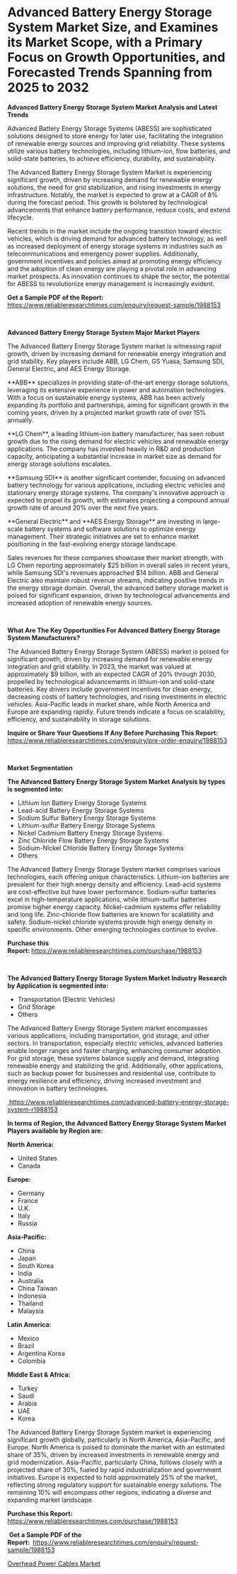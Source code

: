 <p><h1>Advanced Battery Energy Storage System Market Size, and Examines its Market Scope, with a Primary Focus on Growth Opportunities, and Forecasted Trends Spanning from 2025 to 2032</h1></p><p><strong>Advanced Battery Energy Storage System Market Analysis and Latest Trends</strong></p>
<p><p>Advanced Battery Energy Storage Systems (ABESS) are sophisticated solutions designed to store energy for later use, facilitating the integration of renewable energy sources and improving grid reliability. These systems utilize various battery technologies, including lithium-ion, flow batteries, and solid-state batteries, to achieve efficiency, durability, and sustainability.</p><p>The Advanced Battery Energy Storage System Market is experiencing significant growth, driven by increasing demand for renewable energy solutions, the need for grid stabilization, and rising investments in energy infrastructure. Notably, the market is expected to grow at a CAGR of 8% during the forecast period. This growth is bolstered by technological advancements that enhance battery performance, reduce costs, and extend lifecycle.</p><p>Recent trends in the market include the ongoing transition toward electric vehicles, which is driving demand for advanced battery technology, as well as increased deployment of energy storage systems in industries such as telecommunications and emergency power supplies. Additionally, government incentives and policies aimed at promoting energy efficiency and the adoption of clean energy are playing a pivotal role in advancing market prospects. As innovation continues to shape the sector, the potential for ABESS to revolutionize energy management is increasingly evident.</p></p>
<p><strong>Get a Sample PDF of the Report:&nbsp;</strong> <a href="https://www.reliableresearchtimes.com/enquiry/request-sample/1988153?utm_campaign=3565&utm_medium=2&utm_source=Github&utm_content=ia&utm_term=07042025&utm_id=advanced-battery-energy-storage-system">https://www.reliableresearchtimes.com/enquiry/request-sample/1988153</a></p>
<p>&nbsp;</p>
<p><strong>Advanced Battery Energy Storage System Major Market Players</strong></p>
<p><p>The Advanced Battery Energy Storage System market is witnessing rapid growth, driven by increasing demand for renewable energy integration and grid stability. Key players include ABB, LG Chem, GS Yuasa, Samsung SDI, General Electric, and AES Energy Storage.</p><p>**ABB** specializes in providing state-of-the-art energy storage solutions, leveraging its extensive experience in power and automation technologies. With a focus on sustainable energy systems, ABB has been actively expanding its portfolio and partnerships, aiming for significant growth in the coming years, driven by a projected market growth rate of over 15% annually.</p><p>**LG Chem**, a leading lithium-ion battery manufacturer, has seen robust growth due to the rising demand for electric vehicles and renewable energy applications. The company has invested heavily in R&D and production capacity, anticipating a substantial increase in market size as demand for energy storage solutions escalates.</p><p>**Samsung SDI** is another significant contender, focusing on advanced battery technology for various applications, including electric vehicles and stationary energy storage systems. The company's innovative approach is expected to propel its growth, with estimates projecting a compound annual growth rate of around 20% over the next five years.</p><p>**General Electric** and **AES Energy Storage** are investing in large-scale battery systems and software solutions to optimize energy management. Their strategic initiatives are set to enhance market positioning in the fast-evolving energy storage landscape.</p><p>Sales revenues for these companies showcase their market strength, with LG Chem reporting approximately $25 billion in overall sales in recent years, while Samsung SDI's revenues approached $14 billion. ABB and General Electric also maintain robust revenue streams, indicating positive trends in the energy storage domain. Overall, the advanced battery storage market is poised for significant expansion, driven by technological advancements and increased adoption of renewable energy sources.</p></p>
<p>&nbsp;</p>
<p><strong>What Are The Key Opportunities For Advanced Battery Energy Storage System Manufacturers?</strong></p>
<p><p>The Advanced Battery Energy Storage System (ABESS) market is poised for significant growth, driven by increasing demand for renewable energy integration and grid stability. In 2023, the market was valued at approximately $9 billion, with an expected CAGR of 20% through 2030, propelled by technological advancements in lithium-ion and solid-state batteries. Key drivers include government incentives for clean energy, decreasing costs of battery technologies, and rising investments in electric vehicles. Asia-Pacific leads in market share, while North America and Europe are expanding rapidly. Future trends indicate a focus on scalability, efficiency, and sustainability in storage solutions.</p></p>
<p><strong>Inquire or Share Your Questions If Any Before Purchasing This Report:</strong> <a href="https://www.reliableresearchtimes.com/enquiry/pre-order-enquiry/1988153?utm_campaign=3565&utm_medium=2&utm_source=Github&utm_content=ia&utm_term=07042025&utm_id=advanced-battery-energy-storage-system">https://www.reliableresearchtimes.com/enquiry/pre-order-enquiry/1988153</a></p>
<p>&nbsp;</p>
<p><strong>Market Segmentation</strong></p>
<p><strong>The Advanced Battery Energy Storage System Market Analysis by types is segmented into:</strong></p>
<p><ul><li>Lithium Ion Battery Energy Storage Systems</li><li>Lead-acid Battery Energy Storage Systems</li><li>Sodium Sulfur Battery Energy Storage Systems</li><li>Lithium-sulfur Battery Energy Storage Systems</li><li>Nickel Cadmium Battery Energy Storage Systems</li><li>Zinc Chloride Flow Battery Energy Storage Systems</li><li>Sodium-Nickel Chloride Battery Energy Storage Systems</li><li>Others</li></ul></p>
<p><p>The Advanced Battery Energy Storage System market comprises various technologies, each offering unique characteristics. Lithium-ion batteries are prevalent for their high energy density and efficiency. Lead-acid systems are cost-effective but have lower performance. Sodium-sulfur batteries excel in high-temperature applications, while lithium-sulfur batteries promise higher energy capacity. Nickel-cadmium systems offer reliability and long life. Zinc-chloride flow batteries are known for scalability and safety. Sodium-nickel chloride systems provide high energy density in specific environments. Other emerging technologies continue to evolve.</p></p>
<p><strong>Purchase this Report:&nbsp;</strong><a href="https://www.reliableresearchtimes.com/purchase/1988153?utm_campaign=3565&utm_medium=2&utm_source=Github&utm_content=ia&utm_term=07042025&utm_id=advanced-battery-energy-storage-system">https://www.reliableresearchtimes.com/purchase/1988153</a></p>
<p>&nbsp;</p>
<p><strong>The Advanced Battery Energy Storage System Market Industry Research by Application is segmented into:</strong></p>
<p><ul><li>Transportation (Electric Vehicles)</li><li>Grid Storage</li><li>Others</li></ul></p>
<p><p>The Advanced Battery Energy Storage System market encompasses various applications, including transportation, grid storage, and other sectors. In transportation, especially electric vehicles, advanced batteries enable longer ranges and faster charging, enhancing consumer adoption. For grid storage, these systems balance supply and demand, integrating renewable energy and stabilizing the grid. Additionally, other applications, such as backup power for businesses and residential use, contribute to energy resilience and efficiency, driving increased investment and innovation in battery technologies.</p></p>
<p><a href="https://www.reliableresearchtimes.com/advanced-battery-energy-storage-system-r1988153?utm_campaign=3565&utm_medium=2&utm_source=Github&utm_content=ia&utm_term=07042025&utm_id=advanced-battery-energy-storage-system">&nbsp;https://www.reliableresearchtimes.com/advanced-battery-energy-storage-system-r1988153</a></p>
<p><strong>In terms of Region, the Advanced Battery Energy Storage System Market Players available by Region are:</strong></p>
<p>
    <p> <strong> North America: </strong>
        <ul>
            <li>United States</li>
            <li>Canada</li>
        </ul>
        </p> 
    <p> <strong> Europe: </strong>
        <ul>
            <li>Germany</li>
            <li>France</li>
            <li>U.K.</li>
            <li>Italy</li>
            <li>Russia</li>
        </ul>
        </p> 
    <p> <strong> Asia-Pacific: </strong>
        <ul>
            <li>China</li>
            <li>Japan</li>
            <li>South Korea</li>
            <li>India</li>
            <li>Australia</li>
            <li>China Taiwan</li>
            <li>Indonesia</li>
            <li>Thailand</li>
            <li>Malaysia</li>
        </ul>
        </p> 
    <p> <strong> Latin America: </strong>
        <ul>
            <li>Mexico</li>
            <li>Brazil</li>
            <li>Argentina Korea</li>
            <li>Colombia</li>
        </ul>
        </p> 
    <p> <strong> Middle East & Africa: </strong>
        <ul>
            <li>Turkey</li>
            <li>Saudi</li>
            <li>Arabia</li>
            <li>UAE</li>
            <li>Korea</li>
        </ul>
    </p>
    </p>
<p><p>The Advanced Battery Energy Storage System market is experiencing significant growth globally, particularly in North America, Asia-Pacific, and Europe. North America is poised to dominate the market with an estimated share of 35%, driven by increased investments in renewable energy and grid modernization. Asia-Pacific, particularly China, follows closely with a projected share of 30%, fueled by rapid industrialization and government initiatives. Europe is expected to hold approximately 25% of the market, reflecting strong regulatory support for sustainable energy solutions. The remaining 10% will encompass other regions, indicating a diverse and expanding market landscape.</p></p>
<p><strong>Purchase this Report: </strong><a href="https://www.reliableresearchtimes.com/purchase/1988153?utm_campaign=3565&utm_medium=2&utm_source=Github&utm_content=ia&utm_term=07042025&utm_id=advanced-battery-energy-storage-system">https://www.reliableresearchtimes.com/purchase/1988153</a></p>
<p>&nbsp;<strong>Get a Sample PDF of the Report:&nbsp;&nbsp;</strong><a href="https://www.reliableresearchtimes.com/enquiry/request-sample/1988153?utm_campaign=3565&utm_medium=2&utm_source=Github&utm_content=ia&utm_term=07042025&utm_id=advanced-battery-energy-storage-system">https://www.reliableresearchtimes.com/enquiry/request-sample/1988153</a></p>
<p><strong></strong></p>
<p><p><a href="https://github.com/bufkamaiahi7/Market-Research-Report-List-1/blob/main/overhead-power-cables-market.md?utm_campaign=3565&utm_medium=2&utm_source=Github&utm_content=ia&utm_term=07042025&utm_id=advanced-battery-energy-storage-system">Overhead Power Cables Market</a></p></p>